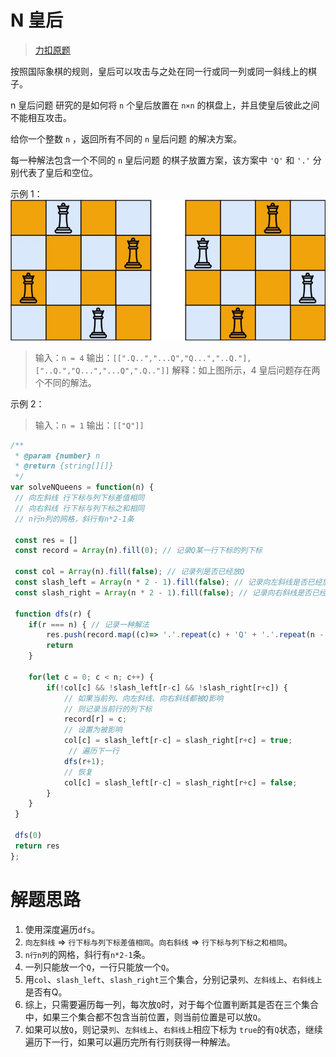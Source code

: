 # N 皇后
> [力扣原题](https://leetcode.cn/problems/n-queens/description/?envType=study-plan-v2&envId=top-100-liked)

按照国际象棋的规则，皇后可以攻击与之处在同一行或同一列或同一斜线上的棋子。

n 皇后问题 研究的是如何将 `n` 个皇后放置在 `n×n` 的棋盘上，并且使皇后彼此之间不能相互攻击。

给你一个整数 `n` ，返回所有不同的 `n` 皇后问题 的解决方案。

每一种解法包含一个不同的 `n` 皇后问题 的棋子放置方案，该方案中 `'Q'` 和 `'.'` 分别代表了皇后和空位。





示例 1：
![alt text](image-4.png)
> 输入：`n = 4`
输出：`[[".Q..","...Q","Q...","..Q."],["..Q.","Q...","...Q",".Q.."]]`
解释：如上图所示，4 皇后问题存在两个不同的解法。

示例 2：
> 输入：`n = 1`
输出：`[["Q"]]`


```javascript
/**
 * @param {number} n
 * @return {string[][]}
 */
var solveNQueens = function(n) {
 // 向左斜线 行下标与列下标差值相同
 // 向右斜线 行下标与列下标之和相同
 // n行n列的网格，斜行有n*2-1条

 const res = []
 const record = Array(n).fill(0); // 记录Q某一行下标的列下标

 const col = Array(n).fill(false); // 记录列是否已经放Q
 const slash_left = Array(n * 2 - 1).fill(false); // 记录向左斜线是否已经放Q
 const slash_right = Array(n * 2 - 1).fill(false); // 记录向右斜线是否已经放Q

 function dfs(r) {
    if(r === n) { // 记录一种解法
        res.push(record.map((c)=> '.'.repeat(c) + 'Q' + '.'.repeat(n - c - 1)))
        return
    }

    for(let c = 0; c < n; c++) {
        if(!col[c] && !slash_left[r-c] && !slash_right[r+c]) {
            // 如果当前列、向左斜线、向右斜线都被Q影响
            // 则记录当前行的列下标
            record[r] = c;
            // 设置为被影响
            col[c] = slash_left[r-c] = slash_right[r+c] = true; 
             // 遍历下一行
            dfs(r+1);
            // 恢复
            col[c] = slash_left[r-c] = slash_right[r+c] = false; 
        }
    }
 }

 dfs(0)
 return res
};
```

# 解题思路
1. 使用深度遍历`dfs`。
2. `向左斜线` => `行下标与列下标差值相同`。`向右斜线` => `行下标与列下标之和相同`。
3. `n行n列`的网格，斜行有`n*2-1`条。
4. 一列只能放一个`Q`，一行只能放一个`Q`。
5. 用`col`、`slash_left`、`slash_right`三个集合，分别记录`列`、`左斜线上`、`右斜线上`是否有Q。
6. 综上，只需要遍历每一列，每次放`Q`时，对于每个位置判断其是否在三个集合中，如果三个集合都不包含当前位置，则当前位置是可以放`Q`。
7. 如果可以放`Q`，则记录`列`、`左斜线上`、`右斜线上`相应下标为 `true`的有`Q`状态，继续遍历下一行，如果可以遍历完所有行则获得一种解法。
